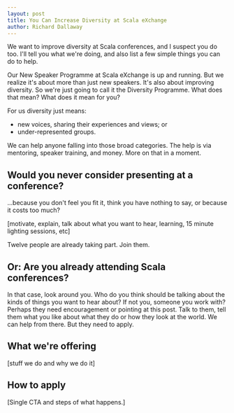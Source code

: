 ```yaml
---
layout: post
title: You Can Increase Diversity at Scala eXchange
author: Richard Dallaway
---
```


We want to improve diversity at Scala conferences, and I suspect you do too. I'll tell you what we're doing, and also list a few simple things you can do to help.

<!-- break -->

Our New Speaker Programme at Scala eXchange is up and running. But we realize it's about more than just new speakers. It's also about improving diversity.  So we're just going to call it the Diversity Programme.  What does that mean? What does it mean for you?

For us diversity just means:

- new voices, sharing their experiences and views; or
- under-represented groups.

We can help anyone falling into those broad categories. The help is via mentoring, speaker training, and money. More on that in a moment.

## Would you never consider presenting at a conference?

...because you don't feel you fit it, think you have nothing to say, or because it costs too much?  

[motivate, explain, talk about what you want to hear, learning, 15 minute lighting sessions, etc]

Twelve people are already taking part. Join them.

## Or: Are you already attending Scala conferences?

In that case, look around you.  Who do you think should be talking about the kinds of things you want to hear about? If not you, someone you work with?  Perhaps they need encouragement or pointing at this post.  Talk to them, tell them what you like about what they do or how they look at the world.  We can help from there.  But they need to apply.

## What we're offering

[stuff we do and why we do it]

## How to apply

[Single CTA and steps of what happens.]


